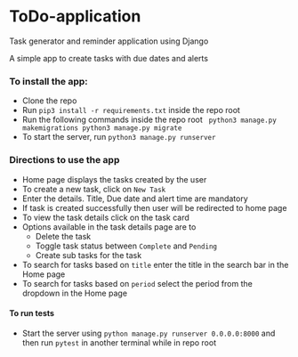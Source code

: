 # ToDo-application
Task generator and reminder application using Django

A simple app to create tasks with due dates and alerts

### To install the app:
* Clone the repo
* Run `pip3 install -r requirements.txt` inside the repo root
* Run the following commands inside the repo root
	` python3 manage.py makemigrations
	  python3 manage.py migrate`
* To start the server, run `python3 manage.py runserver`

### Directions to use the app
* Home page displays the tasks created by the user
* To create a new task, click on `New Task`
* Enter the details. Title, Due date and alert time are mandatory
* If task is created successfully then user will be redirected to home page
* To view the task details click on the task card
* Options available in the task details page are to
	* Delete the task
	* Toggle task status between `Complete` and `Pending`
	* Create sub tasks for the task
* To search for tasks based on `title` enter the title in the search bar in the Home page
* To search for tasks based on `period` select the period from the dropdown in the Home page

#### To run tests
* Start the server using `python manage.py runserver 0.0.0.0:8000` and then run `pytest` in another terminal while in repo root